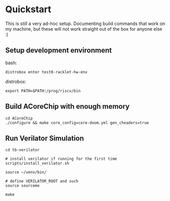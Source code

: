 # Quickstart

This is still a very ad-hoc setup. Documenting build commands that work on my machine, but these will not work straight out of the box for anyone else :)

## Setup development environment
bash:
```
distrobox enter test0-racklet-hw-env
```

distrobox:
```
export PATH=$PATH:/prog/riscv/bin
```

## Build ACoreChip with enough memory
```
cd ACoreChip
./configure && make core_config=core-doom.yml gen_cheaders=true
```

## Run Verilator Simulation
```
cd tb-verilator

# install verilator if running for the first time
scripts/install_verilator.sh

source ~/venv/bin/

# define VERILATOR_ROOT and such
source sourceme

make
```